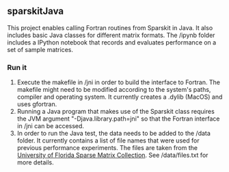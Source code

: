 ## sparskitJava

This project enables calling Fortran routines from Sparskit in Java.
It also includes basic Java classes for different matrix formats.
The /ipynb folder includes a IPython notebook that records and evaluates performance on a set of sample matrices.

### Run it
1. Execute the makefile in /jni in order to build the interface to Fortran. The makefile might need to be modified according to the system's paths, compiler and operating system. It currently creates a .dylib (MacOS) and uses gfortran.
2. Running a Java program that makes use of the Sparskit class requires the JVM argument "-Djava.library.path=jni" so that the Fortran interface in /jni can be accessed.
3. In order to run the Java test, the data needs to be added to the /data folder. It currently contains a list of file names that were used for previous performance experiments. The files are taken from the [University of Florida Sparse Matrix Collection](http://www.cise.ufl.edu/research/sparse/matrices/index.html). See /data/files.txt for more details.
